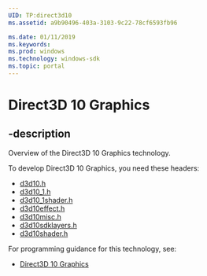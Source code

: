 ```yaml
---
UID: TP:direct3d10
ms.assetid: a9b90496-403a-3103-9c22-78cf6593fb96

ms.date: 01/11/2019
ms.keywords: 
ms.prod: windows
ms.technology: windows-sdk
ms.topic: portal
---
```


# Direct3D 10 Graphics

## -description

Overview of the Direct3D 10 Graphics technology.

To develop Direct3D 10 Graphics, you need these headers:

 * [d3d10.h](../d3d10/index.md)
 * [d3d10_1.h](../d3d10_1/index.md)
 * [d3d10_1shader.h](../d3d10_1shader/index.md)
 * [d3d10effect.h](../d3d10effect/index.md)
 * [d3d10misc.h](../d3d10misc/index.md)
 * [d3d10sdklayers.h](../d3d10sdklayers/index.md)
 * [d3d10shader.h](../d3d10shader/index.md)

For programming guidance for this technology, see:
* [Direct3D 10 Graphics](/windows/desktop/direct3d10)

